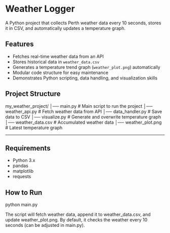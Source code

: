 # Weather Logger

A Python project that collects Perth weather data every 10 seconds, stores it in CSV, and automatically updates a temperature graph.


## Features

- Fetches real-time weather data from an API
- Stores historical data in `weather_data.csv`
- Generates a temperature trend graph (`weather_plot.png`) automatically
- Modular code structure for easy maintenance
- Demonstrates Python scripting, data handling, and visualization skills


## Project Structure

my_weather_project/
│── main.py                     # Main script to run the project
│── weather_api.py              # Fetch weather data from API
│── data_handler.py             # Save data to CSV
│── visualize.py                # Generate and overwrite temperature graph
│── weather_data.csv            # Accumulated weather data
│── weather_plot.png            # Latest temperature graph

---

## Requirements

- Python 3.x
- pandas
- matplotlib
- requests

## How to Run

python main.py


The script will fetch weather data, append it to weather_data.csv, and update weather_plot.png.
By default, it checks the weather every 10 seconds (can be adjusted in main.py).


